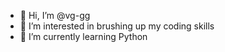 - 👋 Hi, I’m @vg-gg
- 👀 I’m interested in brushing up my coding skills
- 🌱 I’m currently learning Python


<!---
vg-gg/vg-gg is a ✨ special ✨ repository because its `README.md` (this file) appears on your GitHub profile.
You can click the Preview link to take a look at your changes.
--->
